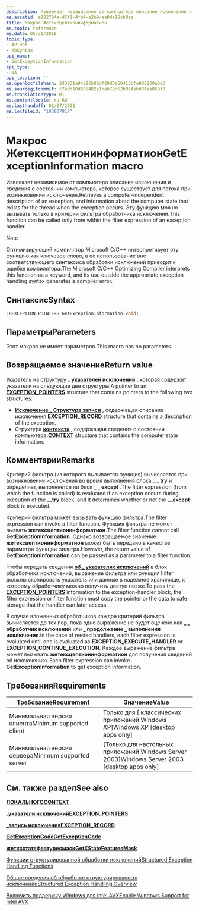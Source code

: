```yaml
---
description: Извлекает независимое от компьютера описание исключения и сведения о состоянии компьютера, которое существует для потока при возникновении исключения. Эту функцию можно вызывать только в критерии фильтра обработчика исключений.
ms.assetid: e982794a-d5f1-4fb4-a2b9-aa8da18cb8ae
title: Макрос Жетексцептионинформатион
ms.topic: reference
ms.date: 05/31/2018
topic_type:
- APIRef
- kbSyntax
api_name:
- GetExceptionInformation
api_type:
- NA
api_location: ''
ms.openlocfilehash: 243831a94a26b86df29d3a50413bfa9d6830a0e3
ms.sourcegitcommit: c7add10d695482e1ceb72d62b8a4ebd84ea050f7
ms.translationtype: MT
ms.contentlocale: ru-RU
ms.lasthandoff: 01/07/2021
ms.locfileid: "103807817"
---
```

# <a name="getexceptioninformation-macro"></a><span data-ttu-id="b4e7e-104">Макрос Жетексцептионинформатион</span><span class="sxs-lookup"><span data-stu-id="b4e7e-104">GetExceptionInformation macro</span></span>

<span data-ttu-id="b4e7e-105">Извлекает независимое от компьютера описание исключения и сведения о состоянии компьютера, которое существует для потока при возникновении исключения.</span><span class="sxs-lookup"><span data-stu-id="b4e7e-105">Retrieves a computer-independent description of an exception, and information about the computer state that exists for the thread when the exception occurs.</span></span> <span data-ttu-id="b4e7e-106">Эту функцию можно вызывать только в критерии фильтра обработчика исключений.</span><span class="sxs-lookup"><span data-stu-id="b4e7e-106">This function can be called only from within the filter expression of an exception handler.</span></span>

> [!Note]  
> <span data-ttu-id="b4e7e-107">Оптимизирующий компилятор Microsoft C/C++ интерпретирует эту функцию как ключевое слово, а ее использование вне соответствующего синтаксиса обработки исключений приводит к ошибке компилятора.</span><span class="sxs-lookup"><span data-stu-id="b4e7e-107">The Microsoft C/C++ Optimizing Compiler interprets this function as a keyword, and its use outside the appropriate exception-handling syntax generates a compiler error.</span></span>

 

## <a name="syntax"></a><span data-ttu-id="b4e7e-108">Синтаксис</span><span class="sxs-lookup"><span data-stu-id="b4e7e-108">Syntax</span></span>


```C++
LPEXCEPTION_POINTERS GetExceptionInformation(void);
```



## <a name="parameters"></a><span data-ttu-id="b4e7e-109">Параметры</span><span class="sxs-lookup"><span data-stu-id="b4e7e-109">Parameters</span></span>

<span data-ttu-id="b4e7e-110">Этот макрос не имеет параметров.</span><span class="sxs-lookup"><span data-stu-id="b4e7e-110">This macro has no parameters.</span></span>

## <a name="return-value"></a><span data-ttu-id="b4e7e-111">Возвращаемое значение</span><span class="sxs-lookup"><span data-stu-id="b4e7e-111">Return value</span></span>

<span data-ttu-id="b4e7e-112">Указатель на структуру [**\_ указателей исключений**](/windows/desktop/api/WinNT/ns-winnt-exception_pointers) , которая содержит указатели на следующие две структуры:</span><span class="sxs-lookup"><span data-stu-id="b4e7e-112">A pointer to an [**EXCEPTION\_POINTERS**](/windows/desktop/api/WinNT/ns-winnt-exception_pointers) structure that contains pointers to the following two structures:</span></span>

-   <span data-ttu-id="b4e7e-113">[**Исключение \_ Структура записи**](/windows/desktop/api/WinNT/ns-winnt-exception_record) , содержащая описание исключения.</span><span class="sxs-lookup"><span data-stu-id="b4e7e-113">[**EXCEPTION\_RECORD**](/windows/desktop/api/WinNT/ns-winnt-exception_record) structure that contains a description of the exception.</span></span>
-   <span data-ttu-id="b4e7e-114">Структура [**контекста**](/windows/desktop/api/WinNT/ns-winnt-arm64_nt_context) , содержащая сведения о состоянии компьютера.</span><span class="sxs-lookup"><span data-stu-id="b4e7e-114">[**CONTEXT**](/windows/desktop/api/WinNT/ns-winnt-arm64_nt_context) structure that contains the computer state information.</span></span>

## <a name="remarks"></a><span data-ttu-id="b4e7e-115">Комментарии</span><span class="sxs-lookup"><span data-stu-id="b4e7e-115">Remarks</span></span>

<span data-ttu-id="b4e7e-116">Критерий фильтра (из которого вызывается функция) вычисляется при возникновении исключения во время выполнения блока **\_ \_ try** и определяет, выполняется ли блок **\_ \_ except** .</span><span class="sxs-lookup"><span data-stu-id="b4e7e-116">The filter expression (from which the function is called) is evaluated if an exception occurs during execution of the **\_\_try** block, and it determines whether or not the **\_\_except** block is executed.</span></span>

<span data-ttu-id="b4e7e-117">Критерий фильтра может вызывать функцию фильтра.</span><span class="sxs-lookup"><span data-stu-id="b4e7e-117">The filter expression can invoke a filter function.</span></span> <span data-ttu-id="b4e7e-118">Функция фильтра не может вызвать **жетексцептионинформатион**.</span><span class="sxs-lookup"><span data-stu-id="b4e7e-118">The filter function cannot call **GetExceptionInformation**.</span></span> <span data-ttu-id="b4e7e-119">Однако возвращаемое значение **жетексцептионинформатион** может быть передано в качестве параметра функции фильтра.</span><span class="sxs-lookup"><span data-stu-id="b4e7e-119">However, the return value of **GetExceptionInformation** can be passed as a parameter to a filter function.</span></span>

<span data-ttu-id="b4e7e-120">Чтобы передать сведения [**об \_ указателях исключений**](/windows/desktop/api/WinNT/ns-winnt-exception_pointers) в блок обработчика исключений, выражение фильтра или функция Filter должны скопировать указатель или данные в надежное хранилище, к которому обработчику можно получить доступ позже.</span><span class="sxs-lookup"><span data-stu-id="b4e7e-120">To pass the [**EXCEPTION\_POINTERS**](/windows/desktop/api/WinNT/ns-winnt-exception_pointers) information to the exception-handler block, the filter expression or filter function must copy the pointer or the data to safe storage that the handler can later access.</span></span>

<span data-ttu-id="b4e7e-121">В случае вложенных обработчиков каждое критерий фильтра вычисляется до тех пор, пока одно выражение не будет оценено как **\_ \_ обработчик исключений** или **\_ продолжение \_ выполнения исключения**.</span><span class="sxs-lookup"><span data-stu-id="b4e7e-121">In the case of nested handlers, each filter expression is evaluated until one is evaluated as **EXCEPTION\_EXECUTE\_HANDLER** or **EXCEPTION\_CONTINUE\_EXECUTION**.</span></span> <span data-ttu-id="b4e7e-122">Каждое выражение фильтра может вызывать **жетексцептионинформатион** для получения сведений об исключениях.</span><span class="sxs-lookup"><span data-stu-id="b4e7e-122">Each filter expression can invoke **GetExceptionInformation** to get exception information.</span></span>

## <a name="requirements"></a><span data-ttu-id="b4e7e-123">Требования</span><span class="sxs-lookup"><span data-stu-id="b4e7e-123">Requirements</span></span>



| <span data-ttu-id="b4e7e-124">Требование</span><span class="sxs-lookup"><span data-stu-id="b4e7e-124">Requirement</span></span> | <span data-ttu-id="b4e7e-125">Значение</span><span class="sxs-lookup"><span data-stu-id="b4e7e-125">Value</span></span> |
|-------------------------------------|------------------------------------------------------|
| <span data-ttu-id="b4e7e-126">Минимальная версия клиента</span><span class="sxs-lookup"><span data-stu-id="b4e7e-126">Minimum supported client</span></span><br/> | <span data-ttu-id="b4e7e-127">Только для \[ классических приложений Windows XP\]</span><span class="sxs-lookup"><span data-stu-id="b4e7e-127">Windows XP \[desktop apps only\]</span></span><br/>          |
| <span data-ttu-id="b4e7e-128">Минимальная версия сервера</span><span class="sxs-lookup"><span data-stu-id="b4e7e-128">Minimum supported server</span></span><br/> | <span data-ttu-id="b4e7e-129">\[Только для настольных приложений Windows Server 2003\]</span><span class="sxs-lookup"><span data-stu-id="b4e7e-129">Windows Server 2003 \[desktop apps only\]</span></span><br/> |



## <a name="see-also"></a><span data-ttu-id="b4e7e-130">См. также раздел</span><span class="sxs-lookup"><span data-stu-id="b4e7e-130">See also</span></span>

<dl> <dt>

[<span data-ttu-id="b4e7e-131">**ЛОКАЛЬНОГО**</span><span class="sxs-lookup"><span data-stu-id="b4e7e-131">**CONTEXT**</span></span>](/windows/desktop/api/WinNT/ns-winnt-arm64_nt_context)
</dt> <dt>

[<span data-ttu-id="b4e7e-132">**\_указатели исключений**</span><span class="sxs-lookup"><span data-stu-id="b4e7e-132">**EXCEPTION\_POINTERS**</span></span>](/windows/desktop/api/WinNT/ns-winnt-exception_pointers)
</dt> <dt>

[<span data-ttu-id="b4e7e-133">**\_запись исключения**</span><span class="sxs-lookup"><span data-stu-id="b4e7e-133">**EXCEPTION\_RECORD**</span></span>](/windows/desktop/api/WinNT/ns-winnt-exception_record)
</dt> <dt>

[<span data-ttu-id="b4e7e-134">**GetExceptionCode**</span><span class="sxs-lookup"><span data-stu-id="b4e7e-134">**GetExceptionCode**</span></span>](getexceptioncode.md)
</dt> <dt>

[<span data-ttu-id="b4e7e-135">**жетксстатефеатуресмаск**</span><span class="sxs-lookup"><span data-stu-id="b4e7e-135">**GetXStateFeaturesMask**</span></span>](/windows/desktop/api/WinBase/nf-winbase-getxstatefeaturesmask)
</dt> <dt>

[<span data-ttu-id="b4e7e-136">Функции структурированной обработки исключений</span><span class="sxs-lookup"><span data-stu-id="b4e7e-136">Structured Exception Handling Functions</span></span>](structured-exception-handling-functions.md)
</dt> <dt>

[<span data-ttu-id="b4e7e-137">Общие сведения об обработке структурированных исключений</span><span class="sxs-lookup"><span data-stu-id="b4e7e-137">Structured Exception Handling Overview</span></span>](structured-exception-handling.md)
</dt> <dt>

[<span data-ttu-id="b4e7e-138">Включить поддержку Windows для Intel AVX</span><span class="sxs-lookup"><span data-stu-id="b4e7e-138">Enable Windows Support for Intel AVX</span></span>](../win7appqual/enable-windows-7-support-for-intel-avx.md)
</dt> </dl>

 

 

